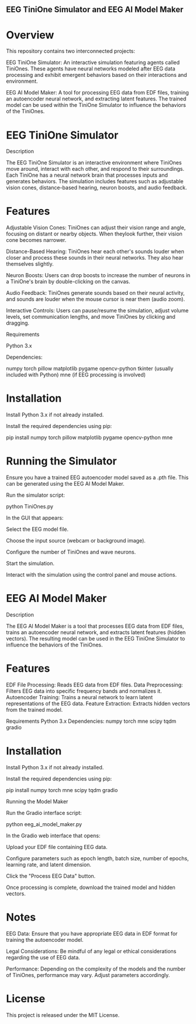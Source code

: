 ## EEG TiniOne Simulator and EEG AI Model Maker

# Overview

This repository contains two interconnected projects:

EEG TiniOne Simulator: An interactive simulation featuring agents called TiniOnes. These agents have neural networks modeled after
EEG data processing and exhibit emergent behaviors based on their interactions and environment.

EEG AI Model Maker: A tool for processing EEG data from EDF files, training an autoencoder neural network, and extracting latent 
features. The trained model can be used within the TiniOne Simulator to influence the behaviors of the TiniOnes.

# EEG TiniOne Simulator

Description

The EEG TiniOne Simulator is an interactive environment where TiniOnes move around, interact with each other, and respond to their
surroundings. Each TiniOne has a neural network brain that processes inputs and generates behaviors. The simulation includes
features such as adjustable vision cones, distance-based hearing, neuron boosts, and audio feedback.

# Features

Adjustable Vision Cones: TiniOnes can adjust their vision range and angle, focusing on distant or nearby objects. When theylook further, their vision cone becomes narrower.

Distance-Based Hearing: TiniOnes hear each other's sounds louder when closer and process these sounds in their neural networks. They also hear themselves slightly.

Neuron Boosts: Users can drop boosts to increase the number of neurons in a TiniOne's brain by double-clicking on the canvas.

Audio Feedback: TiniOnes generate sounds based on their neural activity, and sounds are louder when the mouse cursor is near them (audio zoom).

Interactive Controls: Users can pause/resume the simulation, adjust volume levels, set communication lengths, and move TiniOnes by clicking and dragging.

Requirements

Python 3.x

Dependencies:

numpy
torch
pillow
matplotlib
pygame
opencv-python
tkinter (usually included with Python)
mne (if EEG processing is involved)

# Installation

Install Python 3.x if not already installed.

Install the required dependencies using pip:

pip install numpy torch pillow matplotlib pygame opencv-python mne

# Running the Simulator

Ensure you have a trained EEG autoencoder model saved as a .pth file. This can be generated using the EEG AI Model Maker.

Run the simulator script:

python TiniOnes.py

In the GUI that appears:

Select the EEG model file.

Choose the input source (webcam or background image).

Configure the number of TiniOnes and wave neurons.

Start the simulation.

Interact with the simulation using the control panel and mouse actions.

# EEG AI Model Maker

Description

The EEG AI Model Maker is a tool that processes EEG data from EDF files, trains an autoencoder neural network, and extracts latent features
(hidden vectors). The resulting model can be used in the EEG TiniOne Simulator to influence the behaviors of the TiniOnes.

# Features

EDF File Processing: Reads EEG data from EDF files.
Data Preprocessing: Filters EEG data into specific frequency bands and normalizes it.
Autoencoder Training: Trains a neural network to learn latent representations of the EEG data.
Feature Extraction: Extracts hidden vectors from the trained model.

Requirements
Python 3.x
Dependencies:
numpy
torch
mne
scipy
tqdm
gradio

# Installation

Install Python 3.x if not already installed.

Install the required dependencies using pip:

pip install numpy torch mne scipy tqdm gradio

Running the Model Maker

Run the Gradio interface script:

python eeg_ai_model_maker.py

In the Gradio web interface that opens:

Upload your EDF file containing EEG data.

Configure parameters such as epoch length, batch size, number of epochs, learning rate, and latent dimension.

Click the "Process EEG Data" button.

Once processing is complete, download the trained model and hidden vectors.

# Notes

EEG Data: Ensure that you have appropriate EEG data in EDF format for training the autoencoder model.

Legal Considerations: Be mindful of any legal or ethical considerations regarding the use of EEG data.

Performance: Depending on the complexity of the models and the number of TiniOnes, performance may vary. Adjust parameters accordingly.

# License

This project is released under the MIT License.

